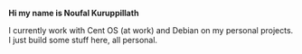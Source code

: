 **Hi my name is Noufal Kuruppillath**

I currently work with Cent OS (at work) and Debian on my personal projects.
I just build some stuff here, all personal.
